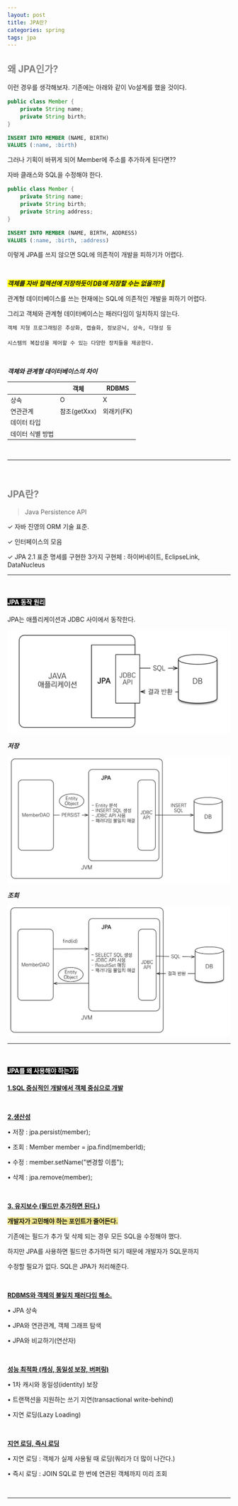 ```yaml
---
layout: post
title: JPA란?
categories: spring
tags: jpa
---
```


## <span style="color:gray">왜 JPA인가?</span>

이런 경우를 생각해보자. 기존에는 아래와 같이 Vo설계를 했을 것이다.

```java
public class Member {
    private String name;
    private String birth;
}
```
```sql
INSERT INTO MEMBER (NAME, BIRTH)
VALUES (:name, :birth)
```

그러나 기획이 바뀌게 되어 Member에 주소를 추가하게 된다면??

자바 클래스와 SQL을 수정해야 한다.

```java
public class Member {
    private String name;
    private String birth;
    private String address;
}
```
```sql
INSERT INTO MEMBER (NAME, BIRTH, ADDRESS)
VALUES (:name, :birth, :address)
```

이렇게 JPA를 쓰지 않으면 SQL에 의존적이 개발을 피하기가 어렵다.

<br>

***<span style="background-color:yellow">객체를 자바 컬렉션에 저장하듯이 DB에 저장할 수는 없을까?🧐</span>***

관계형 데이터베이스를 쓰는 현재에는 SQL에 의존적인 개발을 피하기 어렵다.

그리고 객체와 관계형 데이터베이스는 패러다임이 일치하지 않는다.

```txt
객체 지형 프로그래밍은 추상화, 캡슐화, 정보은닉, 상속, 다형성 등 

시스템의 복잡성을 제어할 수 있는 다양한 장치들을 제공한다.
```

<br>

***객체와 관계형 데이터베이스의 차이***

| |객체|RDBMS|
|-|----|-----|
|상속|O|X|
|연관관계|참조(getXxx)|외래키(FK)|
|데이터 타입|
|데이터 식별 방법|

<br>

---

<br>

## <span style="color:gray">JPA란?</span>

> Java Persistence API

✓ 자바 진영의 ORM 기술 표준.

✓ 인터페이스의 모음

✓ JPA 2.1 표준 명세를 구현한 3가지 구현체 : 하이버네이트, EclipseLink, DataNucleus

---

<br>

#### <span style="background-color:black; color:white">JPA 동작 원리</span>

JPA는 애플리케이션과 JDBC 사이에서 동작한다.

<img src="/assets/img/jpa/jpa1.png">

<br>

***저장***

<img src="/assets/img/jpa/jpaSave.png">

<br>

***조회***

<img src="/assets/img/jpa/jpaQuery.png">

---

<br>

#### <span style="background-color:black; color:white">JPA를 왜 사용해야 하는가?</span>

**<u>1.SQL 중심적인 개발에서 객체 중심으로 개발</u>**

<br>

**<u>2.생산성</u>**

• 저장 : jpa.persist(member);

• 조회 : Member member = jpa.find(memberId);

• 수정 : member.setName("변경할 이름");

• 삭제 : jpa.remove(member); 

<br>

**<u>3. 유지보수 (필드만 추가하면 된다.)</u>**

**<span style="background-color:#F0E68C">개발자가 고민해야 하는 포인트가 줄어든다.</span>**

기존에는 필드가 추가 및 삭제 되는 경우 모든 SQL을 수정해야 했다.

하지만 JPA를 사용하면 필드만 추가하면 되기 때문에 개발자가 SQL문까지

수정할 필요가 없다. SQL은 JPA가 처리해준다.


<br>

**<u>RDBMS와 객체의 불일치 패러다임 해소.</u>**

• JPA 상속

• JPA와 연관관계, 객체 그래프 탐색

• JPA와 비교하기(연산자)

<br>

**<u>성능 최적화 (캐싱, 동일성 보장, 버퍼링)</u>**

• 1차 캐시와 동일성(identity) 보장

• 트랜잭션을 지원하는 쓰기 지연(transactional write-behind)

• 지연 로딩(Lazy Loading)

<br>

**<u>지연 로딩, 즉시 로딩</u>**

• 지연 로딩 : 객체가 실제 사용될 때 로딩(쿼리가 더 많이 나간다.)

• 즉시 로딩 : JOIN SQL로 한 번에 연관된 객체까지 미리 조회

<br>

---

<br>

#### <span style="background-color:black; color:white"></span>

**<span style="background-color:#F0E68C"></span>**